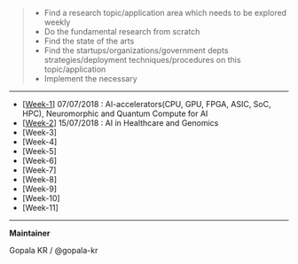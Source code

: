 


>  - Find a research topic/application area which needs to be explored weekly
>  - Do the fundamental research from scratch
>  - Find the state of the arts
>  - Find the startups/organizations/government depts strategies/deployment techniques/procedures on this topic/application
>  - Implement the necessary

-----------------------

- [[Week-1](https://github.com/gopala-kr/a-wild-week-in-ai/tree/master/01-ai-accelerators)]  07/07/2018 : AI-accelerators(CPU, GPU, FPGA, ASIC, SoC, HPC),  Neuromorphic and Quantum Compute for AI
- [[Week-2](https://github.com/gopala-kr/a-week-in-wild-ai/tree/master/02-ai-in-healthcare-and-genomics)] 15/07/2018 : AI in Healthcare and Genomics
- [Week-3]
- [Week-4]
- [Week-5]
- [Week-6]
- [Week-7]
- [Week-8]
- [Week-9]
- [Week-10]
- [Week-11]

-----------

**Maintainer**

Gopala KR / @gopala-kr
